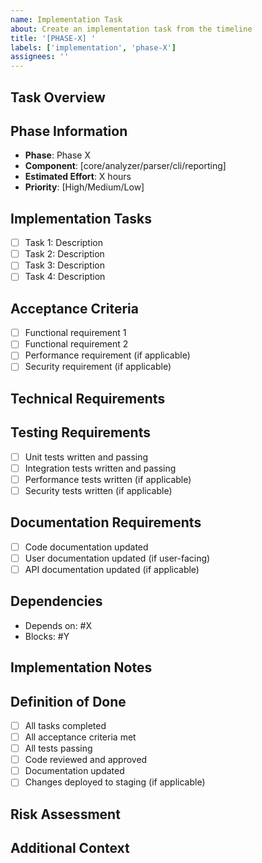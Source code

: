 ```yaml
---
name: Implementation Task
about: Create an implementation task from the timeline
title: '[PHASE-X] '
labels: ['implementation', 'phase-X']
assignees: ''
---
```


## Task Overview
<!-- Brief description of what needs to be implemented -->

## Phase Information
- **Phase**: Phase X
- **Component**: [core/analyzer/parser/cli/reporting]
- **Estimated Effort**: X hours
- **Priority**: [High/Medium/Low]

## Implementation Tasks
- [ ] Task 1: Description
- [ ] Task 2: Description  
- [ ] Task 3: Description
- [ ] Task 4: Description

## Acceptance Criteria
- [ ] Functional requirement 1
- [ ] Functional requirement 2
- [ ] Performance requirement (if applicable)
- [ ] Security requirement (if applicable)

## Technical Requirements
<!-- Specific technical requirements -->

## Testing Requirements
- [ ] Unit tests written and passing
- [ ] Integration tests written and passing
- [ ] Performance tests written (if applicable)
- [ ] Security tests written (if applicable)

## Documentation Requirements
- [ ] Code documentation updated
- [ ] User documentation updated (if user-facing)
- [ ] API documentation updated (if applicable)

## Dependencies
<!-- List any dependencies on other issues -->
- Depends on: #X
- Blocks: #Y

## Implementation Notes
<!-- Any specific implementation guidance -->

## Definition of Done
- [ ] All tasks completed
- [ ] All acceptance criteria met
- [ ] All tests passing
- [ ] Code reviewed and approved
- [ ] Documentation updated
- [ ] Changes deployed to staging (if applicable)

## Risk Assessment
<!-- Any risks or challenges anticipated -->

## Additional Context
<!-- Any additional context, links, or references -->
